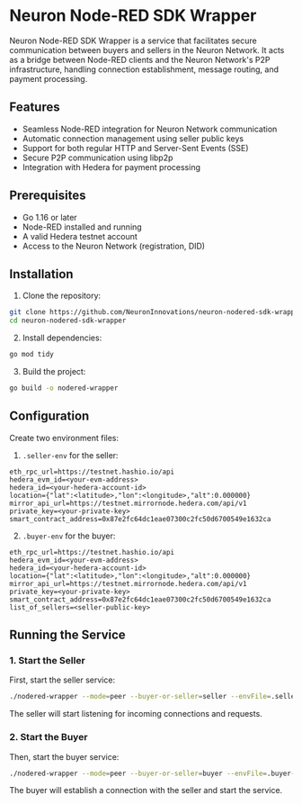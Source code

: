 # Neuron Node-RED SDK Wrapper

Neuron Node-RED SDK Wrapper is a service that facilitates secure communication between buyers and sellers in the Neuron Network. It acts as a bridge between Node-RED clients and the Neuron Network's P2P infrastructure, handling connection establishment, message routing, and payment processing.

## Features

- Seamless Node-RED integration for Neuron Network communication
- Automatic connection management using seller public keys
- Support for both regular HTTP and Server-Sent Events (SSE)
- Secure P2P communication using libp2p
- Integration with Hedera for payment processing

## Prerequisites

- Go 1.16 or later
- Node-RED installed and running
- A valid Hedera testnet account
- Access to the Neuron Network (registration, DID)

## Installation

1. Clone the repository:
```bash
git clone https://github.com/NeuronInnovations/neuron-nodered-sdk-wrapper.git
cd neuron-nodered-sdk-wrapper
```

2. Install dependencies:
```bash
go mod tidy
```

3. Build the project:
```bash
go build -o nodered-wrapper
```

## Configuration

Create two environment files:

1. `.seller-env` for the seller:
```properties
eth_rpc_url=https://testnet.hashio.io/api
hedera_evm_id=<your-evm-address>
hedera_id=<your-hedera-account-id>
location={"lat":<latitude>,"lon":<longitude>,"alt":0.000000}
mirror_api_url=https://testnet.mirrornode.hedera.com/api/v1
private_key=<your-private-key>
smart_contract_address=0x87e2fc64dc1eae07300c2fc50d6700549e1632ca
```

2. `.buyer-env` for the buyer:
```properties
eth_rpc_url=https://testnet.hashio.io/api
hedera_evm_id=<your-evm-address>
hedera_id=<your-hedera-account-id>
location={"lat":<latitude>,"lon":<longitude>,"alt":0.000000}
mirror_api_url=https://testnet.mirrornode.hedera.com/api/v1
private_key=<your-private-key>
smart_contract_address=0x87e2fc64dc1eae07300c2fc50d6700549e1632ca
list_of_sellers=<seller-public-key>
```

## Running the Service

### 1. Start the Seller

First, start the seller service:

```bash
./nodered-wrapper --mode=peer --buyer-or-seller=seller --envFile=.seller-env --port=20088
```

The seller will start listening for incoming connections and requests.

### 2. Start the Buyer

Then, start the buyer service:

```bash
./nodered-wrapper --mode=peer --buyer-or-seller=buyer --envFile=.buyer-env --port=30088 --list-of-sellers-source=env
```

The buyer will establish a connection with the seller and start the service.
